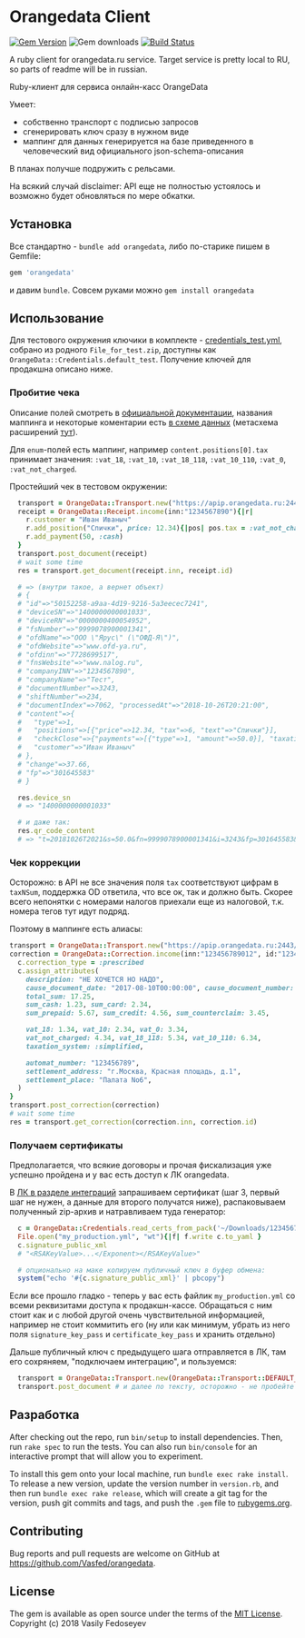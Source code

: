 # Orangedata Client

[![Gem Version](https://badge.fury.io/rb/orangedata.svg)](https://badge.fury.io/rb/orangedata)
![Gem downloads](https://img.shields.io/gem/dt/orangedata.svg)
[![Build Status](https://travis-ci.org/Vasfed/orangedata.svg?branch=master)](https://travis-ci.org/Vasfed/orangedata)

A ruby client for orangedata.ru service.
Target service is pretty local to RU, so parts of readme will be in russian.

Ruby-клиент для сервиса онлайн-касс OrangeData

Умеет:
- собственно транспорт с подписью запросов
- сгенерировать ключ сразу в нужном виде
- маппинг для данных генерируется на базе приведенного в человеческий вид официального json-schema-описания

В планах получше подружить с рельсами.

На всякий случай disclaimer: API еще не полностью устоялось и возможно будет обновляться по мере обкатки.

## Установка

Все стандартно - `bundle add orangedata`, либо по-старике пишем в Gemfile:

```ruby
gem 'orangedata'
```

и давим `bundle`. Совсем руками можно `gem install orangedata`

## Использование

Для тестового окружения ключики в комплекте - [credentials_test.yml](lib/orange_data/credentials_test.yml), собрано из родного `File_for_test.zip`, доступны как `OrangeData::Credentials.default_test`.
Получение ключей для продакшна описано ниже.

### Пробитие чека

Описание полей смотреть в [официальной документации](https://github.com/orangedata-official/API), названия маппинга и некоторые коментарии есть [в схеме данных](lib/orange_data/schema_definitions.yml) (метасхема расширений [тут](spec/lib/extensions_metaschema.yml)).

Для `enum`-полей есть маппинг, например `content.positions[0].tax` принимает значения: `:vat_18`, `:vat_10`, `:vat_18_118`, `:vat_10_110`, `:vat_0`, `:vat_not_charged`.

Простейший чек в тестовом окружении:

```ruby
  transport = OrangeData::Transport.new("https://apip.orangedata.ru:2443/api/v2/", OrangeData::Credentials.default_test)
  receipt = OrangeData::Receipt.income(inn:"1234567890"){|r|
    r.customer = "Иван Иваныч"
    r.add_position("Спички", price: 12.34){|pos| pos.tax = :vat_not_charged }
    r.add_payment(50, :cash)
  }
  transport.post_document(receipt)
  # wait some time
  res = transport.get_document(receipt.inn, receipt.id)

  # => (внутри такое, а вернет объект)
  # {
  # "id"=>"50152258-a9aa-4d19-9216-5a3eecec7241",
  # "deviceSN"=>"1400000000001033",
  # "deviceRN"=>"0000000400054952",
  # "fsNumber"=>"9999078900001341",
  # "ofdName"=>"ООО \"Ярус\" (\"ОФД-Я\")",
  # "ofdWebsite"=>"www.ofd-ya.ru",
  # "ofdinn"=>"7728699517",
  # "fnsWebsite"=>"www.nalog.ru",
  # "companyINN"=>"1234567890",
  # "companyName"=>"Тест",
  # "documentNumber"=>3243,
  # "shiftNumber"=>234,
  # "documentIndex"=>7062, "processedAt"=>"2018-10-26T20:21:00",
  # "content"=>{
  #   "type"=>1,
  #   "positions"=>[{"price"=>12.34, "tax"=>6, "text"=>"Спички"}],
  #   "checkClose"=>{"payments"=>[{"type"=>1, "amount"=>50.0}], "taxationSystem"=>0},
  #   "customer"=>"Иван Иваныч"
  # },
  # "change"=>37.66,
  # "fp"=>"301645583"
  # }

  res.device_sn
  # => "1400000000001033"

  # и даже так:
  res.qr_code_content
  # => "t=20181026T2021&s=50.0&fn=9999078900001341&i=3243&fp=301645583&n=1"
```

### Чек коррекции
Осторожно: в API не все значения поля `tax` соответствуют цифрам в `taxNSum`, поддержка OD ответила, что все ок, так и должно быть. Скорее всего непонятки с номерами налогов приехали еще из налоговой, т.к. номера тегов тут идут подряд.

Поэтому в маппинге есть алиасы:

```ruby
transport = OrangeData::Transport.new("https://apip.orangedata.ru:2443/api/v2/", OrangeData::Credentials.default_test)
correction = OrangeData::Correction.income(inn:"123456789012", id:"12345678990"){|c|
  c.correction_type = :prescribed
  c.assign_attributes(
    description: "НЕ ХОЧЕТСЯ НО НАДО",
    cause_document_date: "2017-08-10T00:00:00", cause_document_number: "ФЗ-54",
    total_sum: 17.25,
    sum_cash: 1.23, sum_card: 2.34,
    sum_prepaid: 5.67, sum_credit: 4.56, sum_counterclaim: 3.45,

    vat_18: 1.34, vat_10: 2.34, vat_0: 3.34,
    vat_not_charged: 4.34, vat_18_118: 5.34, vat_10_110: 6.34,
    taxation_system: :simplified,

    automat_number: "123456789",
    settlement_address: "г.Москва, Красная площадь, д.1",
    settlement_place: "Палата No6",
  )
}
transport.post_correction(correction)
# wait some time
res = transport.get_correction(correction.inn, correction.id)
```


### Получаем сертификаты

Предполагается, что всякие договоры и прочая фискализация уже успешно пройдена и у вас есть доступ
к ЛК orangedata.

В [ЛК в разделе интеграций](https://lk.orangedata.ru/lk/integrations/direct) запрашиваем сертификат (шаг 3, первый шаг не нужен, а данные для второго получатся ниже), распаковываем полученный zip-архив и натравливаем туда генератор:

```ruby
  c = OrangeData::Credentials.read_certs_from_pack('~/Downloads/1234567890', title:'My production', cert_key_pass:'1234') # cert_key_pass берем из readme_v2.txt, но есть подозрение что он у всех 1234
  File.open("my_production.yml", "wt"){|f| f.write c.to_yaml }
  c.signature_public_xml
  # "<RSAKeyValue>...</Exponent></RSAKeyValue>"

  # опционально на маке копируем публичный ключ в буфер обмена:
  system("echo '#{c.signature_public_xml}' | pbcopy")
```

Если все прошло гладко - теперь у вас есть файлик `my_production.yml` со всеми реквизитами доступа к продакшн-кассе. Обращаться с ним стоит как и с любой другой очень чувствительной информацией, например не стоит коммитить его (ну или как минимум, убрать из него поля `signature_key_pass` и `certificate_key_pass` и хранить отдельно)

Дальше публичный ключ с предыдущего шага отправляется в ЛК, там его сохряняем, "подключаем интеграцию", и пользуемся:

```ruby
  transport = OrangeData::Transport.new(OrangeData::Transport::DEFAULT_PRODUCTION_API_URL, OrangeData::Credentials.from_hash(YAML.load_file('my_production.yml')))
  transport.post_document # и далее по тексту, осторожно - не пробейте лишние чеки во время проверок
```

## Разработка

After checking out the repo, run `bin/setup` to install dependencies. Then, run `rake spec` to run the tests. You can also run `bin/console` for an interactive prompt that will allow you to experiment.

To install this gem onto your local machine, run `bundle exec rake install`. To release a new version, update the version number in `version.rb`, and then run `bundle exec rake release`, which will create a git tag for the version, push git commits and tags, and push the `.gem` file to [rubygems.org](https://rubygems.org).

## Contributing

Bug reports and pull requests are welcome on GitHub at https://github.com/Vasfed/orangedata.

## License

The gem is available as open source under the terms of the [MIT License](https://opensource.org/licenses/MIT). Copyright (c) 2018 Vasily Fedoseyev
